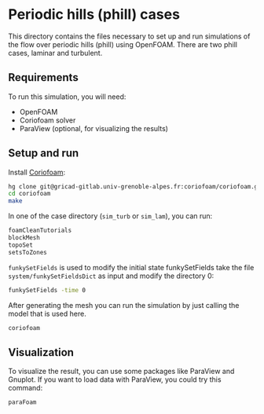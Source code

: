 # Periodic hills (phill) cases

This directory contains the files necessary to set up and run simulations of the
flow over periodic hills (phill) using OpenFOAM. There are two phill cases,
laminar and turbulent.

## Requirements

To run this simulation, you will need:

- OpenFOAM
- Coriofoam solver
- ParaView (optional, for visualizing the results)

## Setup and run

Install
[Coriofoam](https://gricad-gitlab.univ-grenoble-alpes.fr/coriofoam/coriofoam):

```sh
hg clone git@gricad-gitlab.univ-grenoble-alpes.fr:coriofoam/coriofoam.git
cd coriofoam
make
```

In one of the case directory (`sim_turb` or `sim_lam`), you can run:

```sh
foamCleanTutorials
blockMesh
topoSet
setsToZones
```

`funkySetFields` is used to modify the initial state funkySetFields take the file
`system/funkySetFieldsDict` as input and modify the directory 0:

```sh
funkySetFields -time 0
```

After generating the mesh you can run the simulation by just calling the model
that is used here.

```sh
coriofoam
```

## Visualization

To visualize the result, you can use some packages like ParaView and Gnuplot. If
you want to load data with ParaView, you could try this command:

```sh
paraFoam
```
